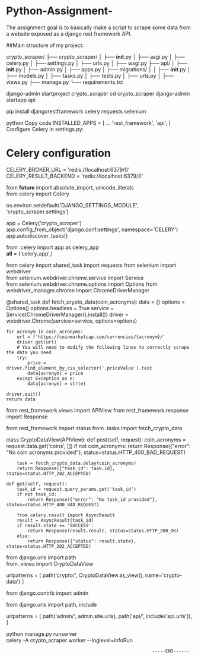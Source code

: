 # Python-Assignment-
The assignment goal is to basically make a script to scrape some data from a website exposed as a django rest framework API.

##Main structure of my project:

crypto_scraper/
├── crypto_scraper/
│   ├── __init__.py
│   ├── asgi.py
│   ├── celery.py
│   ├── settings.py
│   ├── urls.py
│   ├── wsgi.py
├── api/
│   ├── __init__.py
│   ├── admin.py
│   ├── apps.py
│   ├── migrations/
│   │   ├── __init__.py
│   ├── models.py
│   ├── tasks.py
│   ├── tests.py
│   ├── urls.py
│   ├── views.py
├── manage.py
└── requirements.txt




django-admin startproject crypto_scraper
cd crypto_scraper
django-admin startapp api               
                                         
                                        
                                                                                                    
pip install djangorestframework celery requests selenium                                            


python
Copy code
INSTALLED_APPS = [
    ...
    'rest_framework',
    'api',
]                                                                                                   
Configure Celery in settings.py:
                                                                                                    

                                                                                                   
# Celery configuration
CELERY_BROKER_URL = 'redis://localhost:6379/0'
CELERY_RESULT_BACKEND = 'redis://localhost:6379/0'


                                                                                                    
from __future__ import absolute_import, unicode_literals                                            
from celery import Celery

os.environ.setdefault('DJANGO_SETTINGS_MODULE', 'crypto_scraper.settings')

app = Celery('crypto_scraper')
app.config_from_object('django.conf:settings', namespace='CELERY')
app.autodiscover_tasks()
                                                                                        

                                                                                      
from .celery import app as celery_app                                                                
__all__ = ('celery_app',)                                                                            




from celery import shared_task
import requests
from selenium import webdriver                                                                       
from selenium.webdriver.chrome.service import Service                                                
from selenium.webdriver.chrome.options import Options
from webdriver_manager.chrome import ChromeDriverManager

@shared_task
def fetch_crypto_data(coin_acronyms):
    data = {}
    options = Options()
    options.headless = True
    service = Service(ChromeDriverManager().install())
    driver = webdriver.Chrome(service=service, options=options)
    
    for acronym in coin_acronyms:
        url = f'https://coinmarketcap.com/currencies/{acronym}/'
        driver.get(url)
        # You will need to modify the following lines to correctly scrape the data you need
        try:
            price = driver.find_element_by_css_selector('.priceValue').text
            data[acronym] = price
        except Exception as e:
            data[acronym] = str(e)

    driver.quit()
    return data


from rest_framework.views import APIView
from rest_framework.response import Response                                                       

from rest_framework import status
from .tasks import fetch_crypto_data

class CryptoDataView(APIView):
    def post(self, request):
        coin_acronyms = request.data.get('coins', [])
        if not coin_acronyms:
            return Response({"error": "No coin acronyms provided"}, status=status.HTTP_400_BAD_REQUEST)
        
        task = fetch_crypto_data.delay(coin_acronyms)
        return Response({"task_id": task.id}, status=status.HTTP_202_ACCEPTED)

    def get(self, request):
        task_id = request.query_params.get('task_id')
        if not task_id:
            return Response({"error": "No task_id provided"}, status=status.HTTP_400_BAD_REQUEST)
        
        from celery.result import AsyncResult
        result = AsyncResult(task_id)
        if result.state == 'SUCCESS':
            return Response(result.result, status=status.HTTP_200_OK)
        else:
            return Response({"status": result.state}, status=status.HTTP_202_ACCEPTED)



from django.urls import path                                                                 
from .views import CryptoDataView                                                            

urlpatterns = [
    path('crypto/', CryptoDataView.as_view(), name='crypto-data')
]

from django.contrib import admin                                                        

from django.urls import path, include

urlpatterns = [
    path('admin/', admin.site.urls),
    path('api/', include('api.urls')),
]


python manage.py runserver                                                                                                                                                                                                   
celery -A crypto_scraper worker --loglevel=infoRun                                  

                                                           -----END------

